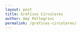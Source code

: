 ```yaml
---
layout: post
title: Gráficos Circulares
author: Amy Pellegrini
permalink: /graficos-circulares/
---
```



